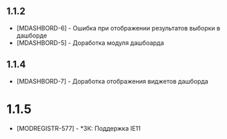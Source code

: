 ## 1.1.2

* [MDASHBORD-6] - Ошибка при отображении результатов выборки в дашборде
* [MDASHBORD-5] - Доработка модуля дашбоарда

## 1.1.4

* [MDASHBORD-7] - Доработка отображения виджетов дашборда

# 1.1.5

* [MODREGISTR-577] - *ЗК: Поддержка IE11